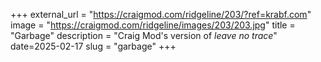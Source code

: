 +++
external_url = "https://craigmod.com/ridgeline/203/?ref=krabf.com"
image = "https://craigmod.com/ridgeline/images/203/203.jpg"
title = "Garbage"
description = "Craig Mod's version of *leave no trace*"
date=2025-02-17
slug = "garbage"
+++